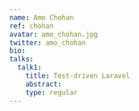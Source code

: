 ```yaml
---
name: Amo Chohan
ref: chohan
avatar: amo_chohan.jpg
twitter: amo_chohan
bio:
talks:
  talk1:
    title: Test-driven Laravel
    abstract:
    type: regular
---
```

